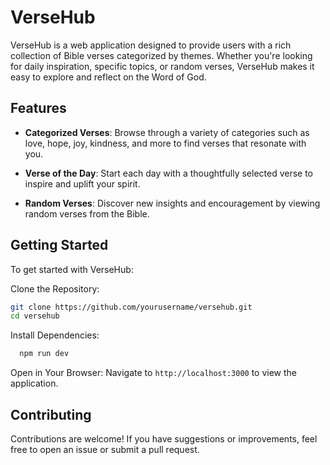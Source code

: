 # VerseHub

VerseHub is a web application designed to provide users with a rich collection of Bible verses categorized by themes. Whether you're looking for daily inspiration, specific topics, or random verses, VerseHub makes it easy to explore and reflect on the Word of God.

## Features

- **Categorized Verses**: Browse through a variety of categories such as love, hope, joy, kindness, and more to find verses that resonate with you.

- **Verse of the Day**: Start each day with a thoughtfully selected verse to inspire and uplift your spirit.

- **Random Verses**: Discover new insights and encouragement by viewing random verses from the Bible.

## Getting Started

To get started with VerseHub:

Clone the Repository:

```bash
git clone https://github.com/yourusername/versehub.git
cd versehub
```

Install Dependencies:

```bash
  npm run dev
```

Open in Your Browser: Navigate to `http://localhost:3000` to view the application.

## Contributing

Contributions are welcome! If you have suggestions or improvements, feel free to open an issue or submit a pull request.
